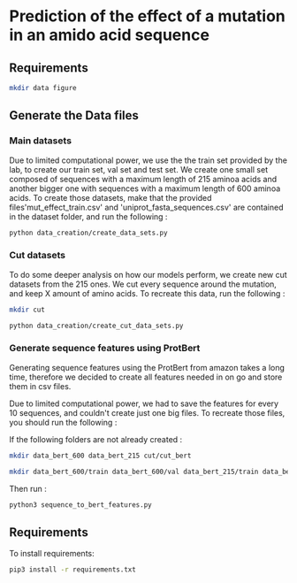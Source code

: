 # Prediction of the effect of a mutation in an amido acid sequence

## Requirements

```bash
mkdir data figure
```

## Generate the Data files

### Main datasets
Due to limited computational power, we use the the train set provided by the lab, to create our train set, val set and test set.
We create one small set composed of sequences with a maximum length of 215 aminoa acids and another bigger one with sequences with a maximum length of 600 aminoa acids.
To create those datasets, make that the provided files'mut_effect_train.csv' and 'uniprot_fasta_sequences.csv' are contained in the dataset folder, and run the following :

```bash
python data_creation/create_data_sets.py
```

### Cut datasets
To do some deeper analysis on how our models perform, we create new cut datasets from the 215 ones.
We cut every sequence around the mutation, and keep X amount of amino acids.
To recreate this data, run the following :

```bash
mkdir cut
```

```bash
python data_creation/create_cut_data_sets.py
```

### Generate sequence features using ProtBert

Generating sequence features using the ProtBert from amazon takes a long time, therefore we decided to create all features needed in on go and store them in csv files.

Due to limited computational power, we had to save the features for every 10 sequences, and couldn't create just one big files.
To recreate those files, you should run the following :

If the following folders are not already created :

```bash
mkdir data_bert_600 data_bert_215 cut/cut_bert
```

```bash
mkdir data_bert_600/train data_bert_600/val data_bert_215/train data_bert_215/val cut/cut_bert/cut_5 cut/cut_bert/cut_10 cut/cut_bert/cut_20 cut/cut_bert/cut_50
```

Then run :

```bash
python3 sequence_to_bert_features.py
```

## Requirements

To install requirements:

```bash
pip3 install -r requirements.txt
```
